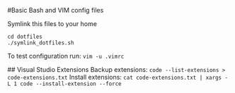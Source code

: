 #Basic Bash and VIM config files

Symlink this files to your home

    cd dotfiles
    ./symlink_dotfiles.sh

To test configuration run:
`vim -u .vimrc`

## Visual Studio Extensions
Backup extensions:
`code --list-extensions > code-extensions.txt`
Install extensions:
`cat code-extensions.txt | xargs -L 1 code --install-extension --force`